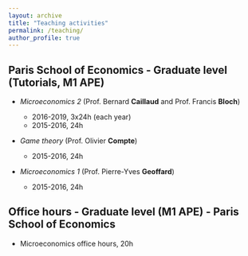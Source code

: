 ```yaml
---
layout: archive
title: "Teaching activities"
permalink: /teaching/
author_profile: true
---
```


## Paris School of Economics - Graduate level (Tutorials, M1 APE)

* *Microeconomics 2*
(Prof. Bernard **Caillaud** and Prof. Francis **Bloch**)

  * 2016-2019, 3x24h (each year)
  * 2015-2016, 24h
  
* *Game theory*
(Prof. Olivier **Compte**)

  * 2015-2016, 24h
  
* *Microeconomics 1*
(Prof. Pierre-Yves **Geoffard**)

  * 2015-2016, 24h
  
## Office hours - Graduate level (M1 APE) - Paris School of Economics

* Microeconomics office hours, 20h
